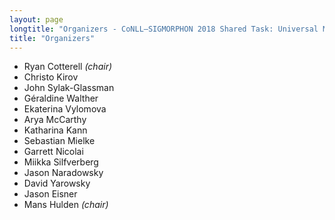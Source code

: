 ```yaml
---
layout: page
longtitle: "Organizers - CoNLL–SIGMORPHON 2018 Shared Task: Universal Morphological Reinflection"
title: "Organizers"
---
```


- Ryan Cotterell *(chair)*
- Christo Kirov
- John Sylak-Glassman
- Géraldine Walther
- Ekaterina Vylomova
- Arya McCarthy
- Katharina Kann
- Sebastian Mielke
- Garrett Nicolai
- Miikka Silfverberg
- Jason Naradowsky
- David Yarowsky
- Jason Eisner
- Mans Hulden *(chair)*
